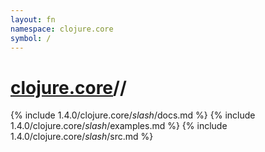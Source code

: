 ```yaml
---
layout: fn
namespace: clojure.core
symbol: /
---
```


# [clojure.core](../)//

{% include 1.4.0/clojure.core/_slash_/docs.md %}
{% include 1.4.0/clojure.core/_slash_/examples.md %}
{% include 1.4.0/clojure.core/_slash_/src.md %}

